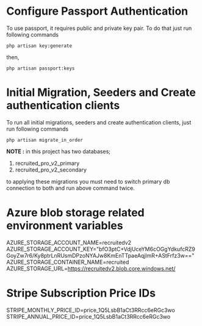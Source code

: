 # Configure Passport Authentication
To use passport, it requires public and private key pair. To do that just run following commands

`php artisan key:generate`

then,

`php artisan passport:keys`

# Initial Migration, Seeders and Create authentication clients
To run all initial migrations, seeders and create authentication clients, just run following commands

`php artisan migrate_in_order`

**NOTE :** in this project has two databases;
1.	recruited_pro_v2_primary
2.	recruited_pro_v2_secondary

to applying these migrations you must need to switch primary db connection to both and run above command twice.


# Azure blob storage related environment variables 

AZURE_STORAGE_ACCOUNT_NAME=recruitedv2
AZURE_STORAGE_ACCOUNT_KEY="bfO3ptC+VdjUceYM6cOGgYdkufcRZ9GoyZw7r6/Ky8ptrLnRUsmDPzoNYAJw8KmEnTTpaeAqjlmR+AStFrfz3w=="
AZURE_STORAGE_CONTAINER_NAME=recruited
AZURE_STORAGE_URL=https://recruitedv2.blob.core.windows.net/


# Stripe Subscription Price IDs
STRIPE_MONTHLY_PRICE_ID=price_1Q5LsbB1aCt3RRcc6eRGc3wo 
STRIPE_ANNUAL_PRICE_ID=price_1Q5LsbB1aCt3RRcc6eRGc3wo
